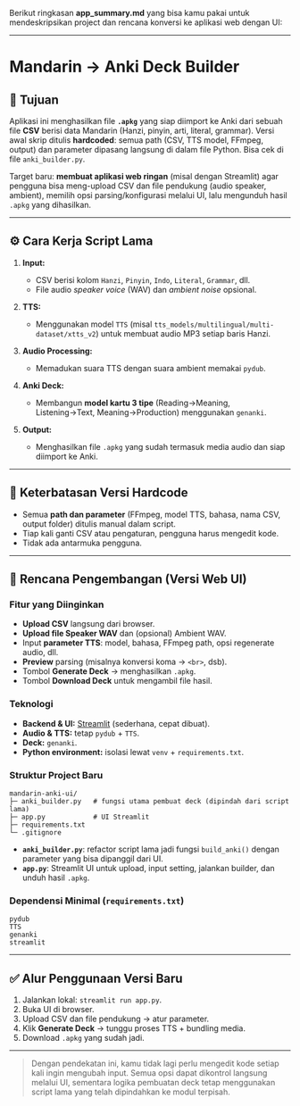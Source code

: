 Berikut ringkasan **app\_summary.md** yang bisa kamu pakai untuk mendeskripsikan project dan rencana konversi ke aplikasi web dengan UI:

---

# Mandarin → Anki Deck Builder

## 🎯 Tujuan

Aplikasi ini menghasilkan file **`.apkg`** yang siap diimport ke Anki dari sebuah file **CSV** berisi data Mandarin (Hanzi, pinyin, arti, literal, grammar).
Versi awal skrip ditulis **hardcoded**: semua path (CSV, TTS model, FFmpeg, output) dan parameter dipasang langsung di dalam file Python. Bisa cek di file `anki_builder.py`.

Target baru: **membuat aplikasi web ringan** (misal dengan Streamlit) agar pengguna bisa meng-upload CSV dan file pendukung (audio speaker, ambient), memilih opsi parsing/konfigurasi melalui UI, lalu mengunduh hasil `.apkg` yang dihasilkan.

---

## ⚙️ Cara Kerja Script Lama

1. **Input:**

   * CSV berisi kolom `Hanzi`, `Pinyin`, `Indo`, `Literal`, `Grammar`, dll.
   * File audio *speaker voice* (WAV) dan *ambient noise* opsional.
2. **TTS:**

   * Menggunakan model `TTS` (misal `tts_models/multilingual/multi-dataset/xtts_v2`) untuk membuat audio MP3 setiap baris Hanzi.
3. **Audio Processing:**

   * Memadukan suara TTS dengan suara ambient memakai `pydub`.
4. **Anki Deck:**

   * Membangun **model kartu 3 tipe** (Reading→Meaning, Listening→Text, Meaning→Production) menggunakan `genanki`.
5. **Output:**

   * Menghasilkan file `.apkg` yang sudah termasuk media audio dan siap diimport ke Anki.

---

## 🔧 Keterbatasan Versi Hardcode

* Semua **path dan parameter** (FFmpeg, model TTS, bahasa, nama CSV, output folder) ditulis manual dalam script.
* Tiap kali ganti CSV atau pengaturan, pengguna harus mengedit kode.
* Tidak ada antarmuka pengguna.

---

## 🚀 Rencana Pengembangan (Versi Web UI)

### Fitur yang Diinginkan

* **Upload CSV** langsung dari browser.
* **Upload file Speaker WAV** dan (opsional) Ambient WAV.
* Input **parameter TTS**: model, bahasa, FFmpeg path, opsi regenerate audio, dll.
* **Preview** parsing (misalnya konversi koma → `<br>`, dsb).
* Tombol **Generate Deck** → menghasilkan `.apkg`.
* Tombol **Download Deck** untuk mengambil file hasil.

### Teknologi

* **Backend & UI:** [Streamlit](https://streamlit.io/) (sederhana, cepat dibuat).
* **Audio & TTS:** tetap `pydub` + `TTS`.
* **Deck:** `genanki`.
* **Python environment:** isolasi lewat `venv` + `requirements.txt`.

### Struktur Project Baru

```
mandarin-anki-ui/
├─ anki_builder.py   # fungsi utama pembuat deck (dipindah dari script lama)
├─ app.py            # UI Streamlit
├─ requirements.txt
└─ .gitignore
```

* **`anki_builder.py`**: refactor script lama jadi fungsi `build_anki()` dengan parameter yang bisa dipanggil dari UI.
* **`app.py`**: Streamlit UI untuk upload, input setting, jalankan builder, dan unduh hasil `.apkg`.

### Dependensi Minimal (`requirements.txt`)

```
pydub
TTS
genanki
streamlit
```

---

## ✅ Alur Penggunaan Versi Baru

1. Jalankan lokal: `streamlit run app.py`.
2. Buka UI di browser.
3. Upload CSV dan file pendukung → atur parameter.
4. Klik **Generate Deck** → tunggu proses TTS + bundling media.
5. Download `.apkg` yang sudah jadi.

---

> Dengan pendekatan ini, kamu tidak lagi perlu mengedit kode setiap kali ingin mengubah input. Semua opsi dapat dikontrol langsung melalui UI, sementara logika pembuatan deck tetap menggunakan script lama yang telah dipindahkan ke modul terpisah.
